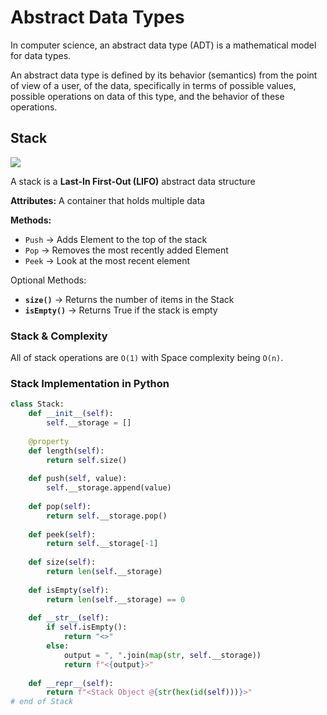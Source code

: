 # Abstract Data Types

In computer science, an abstract data type (ADT) is a mathematical model for data types.&#x20;

An abstract data type is defined by its behavior (semantics) from the point of view of a user, of the data, specifically in terms of possible values, possible operations on data of this type, and the behavior of these operations.

## Stack

![](https://miro.medium.com/v2/resize:fit:1280/1\*lb-0r80YYhcnoVcQ3HY-1g.gif)

A stack is a **Last-In First-Out (LIFO)** abstract data structure

**Attributes:** A container that holds multiple data

**Methods:**

* `Push` → Adds Element to the top of the stack
* `Pop` → Removes the most recently added Element
* `Peek` → Look at the most recent element

Optional Methods:&#x20;

* **`size()`** -> Returns the number of items in the Stack
* **`isEmpty()`** -> Returns True if the stack is empty

### Stack & Complexity

All of stack operations are `O(1)` with Space complexity being `O(n)`.

### Stack Implementation in Python

```python
class Stack:
    def __init__(self):
        self.__storage = []
    
    @property
    def length(self):
        return self.size()
    
    def push(self, value):
        self.__storage.append(value)
    
    def pop(self):
        return self.__storage.pop()
    
    def peek(self):
        return self.__storage[-1]
    
    def size(self):
        return len(self.__storage)
    
    def isEmpty(self):
        return len(self.__storage) == 0
    
    def __str__(self):
        if self.isEmpty():
            return "<>"
        else:
            output = ", ".join(map(str, self.__storage))
            return f"<{output}>"
    
    def __repr__(self):
        return f"<Stack Object @{str(hex(id(self)))}>"
# end of Stack
```

